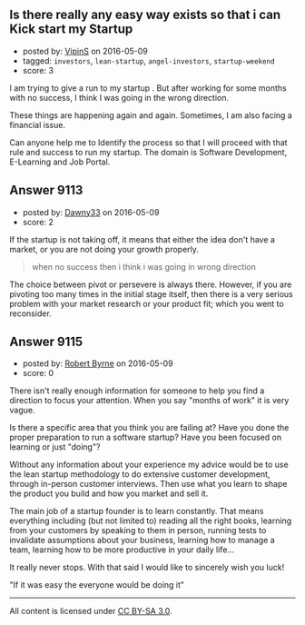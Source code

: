 ## Is there really any easy way exists so that i can Kick start my Startup

- posted by: [VipinS](https://stackexchange.com/users/3685876/vipins) on 2016-05-09
- tagged: `investors`, `lean-startup`, `angel-investors`, `startup-weekend`
- score: 3

I am trying to give a run to my startup . But after working for some months with no success, I think I was going in the wrong direction. 

These things are happening again and again. Sometimes, I am also facing a financial issue. 

Can anyone help me to Identify the process so that I will proceed with that rule and success to run my startup. The domain is Software Development, E-Learning and Job Portal.


## Answer 9113

- posted by: [Dawny33](https://stackexchange.com/users/6444670/dawny33) on 2016-05-09
- score: 2

If the startup is not taking off, it means that either the idea don't have a market, or you are not doing your growth properly.

> when no success then i think i was going in wrong direction

The choice between pivot or persevere is always there. However, if you are pivoting too many times in the initial stage itself, then there is a very serious problem with your market research or your product fit; which you went to reconsider.




## Answer 9115

- posted by: [Robert Byrne](https://stackexchange.com/users/5232876/robert-byrne) on 2016-05-09
- score: 0

There isn't really enough information for someone to help you find a direction to focus your attention. When you say "months of work" it is very vague.

Is there a specific area that you think you are failing at? Have you done the proper preparation to run a software startup? Have you been focused on learning or just "doing"?

Without any information about your experience my advice would be to use the lean startup methodology to do extensive customer development, through in-person customer interviews. Then use what you learn to shape the product you build and how you market and sell it.

The main job of a startup founder is to learn constantly. That means everything including (but not limited to) reading all the right books, learning from your customers by speaking to them in person, running tests to invalidate assumptions about your business, learning how to manage a team, learning how to be more productive in your daily life...

It really never stops. With that said I would like to sincerely wish you luck!

"If it was easy the everyone would be doing it"



---

All content is licensed under [CC BY-SA 3.0](https://creativecommons.org/licenses/by-sa/3.0/).
